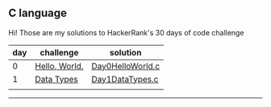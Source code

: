 
## C language

Hi! Those are my solutions to HackerRank's 30 days of code challenge


|         day       |         challenge           |solution                       |
|----------------|-------------------------------|-----------------------------|
|	0|[ Hello, World.](https://www.hackerrank.com/challenges/30-hello-world/problem)            |[Day0HelloWorld.c](https://github.com/Abla-ouh/Hakerrank-30-days-of-code/blob/master/Day0HelloWorld.c)           |
|1       |[Data Types](https://www.hackerrank.com/challenges/30-data-types/problem)           |      [Day1DataTypes.c](https://github.com/Abla-ouh/Hakerrank-30-days-of-code/blob/master/Data%20Types.c)      |
|        ||

-----------
